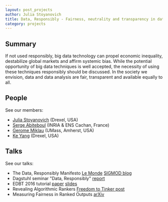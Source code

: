```yaml
---
layout: post_projects
author: Julia Stoyanovich
title: Data, Responsibly - Fairness, neutrality and transparency in data analysis
category: projects
---
```


## Summary

If not used responsibly, big data technology can propel economic inequality, destabilize global markets and affirm systemic bias. While the potential opportunity of big data techniques is well accepted, the necessity of using these techniques responsibly should be discussed. In the society we envision, data and data analysis are fair, transparent and available equally to all.




## People
See our members:
- [Julia Stoyanovich] (Drexel, USA)
- [Serge Abiteboul] (INRIA & ENS Cachan, France)
- [Gerome Miklau] (UMass, Amherst, USA)
- [Ke Yang] (Drexel, USA)


## Talks
See our talks:
- The Data, Responsibly Manifesto [Le Monde] [SIGMOD blog]
- Dagstuhl seminar "Data, Responsibly" [report]
- EDBT 2016 tutorial [paper] [slides]
- Revealing Algorithmic Rankers [Freedom to Tinker post]
- Measuring Fairness in Ranked Outputs [arXiv]



[Julia Stoyanovich]: https://www.cs.drexel.edu/~julia/
[Serge Abiteboul]: https://abiteboul.com/
[Gerome Miklau]: https://people.cs.umass.edu/~miklau/
[Ke Yang]: http://cs.drexel.edu/~ky323
[Le Monde]: http://www.lemonde.fr/sciences/article/2015/10/12/plaidoyer-pour-une-analyse-responsable-des-donnees_4788082_1650684.html
[SIGMOD blog]: http://wp.sigmod.org/?p=1900
[report]: http://dx.doi.org/10.4230/DagRep.6.7.42
[paper]: https://www.cs.drexel.edu/~julia/documents/DataResponsibly.pdf
[slides]: https://www.cs.drexel.edu/~julia/documents/DataResponsibly_EDBT.pdf
[Freedom to Tinker post]: https://freedom-to-tinker.com/blog/jstoyanovich/revealing-algorithmic-rankers/
[arXiv]: https://arxiv.org/abs/1610.08559